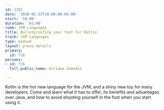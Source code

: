 ```yaml
---
id: 1301
date: '2018-02-23T10:00:00-05:00'
start: '10:00'
duration: '01:00'
room: JVM Languages
title: Bulletproofing your foot for Kotlin
track: JVM Languages
type: podium
layout: preso_details
primary:
  id: 716
persons:
- id: 716
  full_public_name: Enrique Zamudio

---
```

Kotlin is the hot new language for the JVM, and a shiny new toy for many developers. Come and learn what it has to offer, its benefits and advantages over Java, and how to avoid shooting yourself in the foot when you start using it.